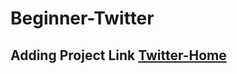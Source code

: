 # Beginner-Twitter
## Adding Project Link [**Twitter-Home**](https://ahmed-diaa-elden.github.io/Beginner-Twitter/twitter.html)
